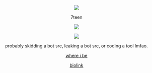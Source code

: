 <p align="center">  
<img src="https://media.discordapp.net/attachments/1091053574286475415/1091105200938426468/2CD5C53F-9CBF-4DF0-B52C-D7B7D636E9D5.gif">
</p>
<p align="center">
    7teen
<p align="center">  
<img src="https://komarev.com/ghpvc/?username=jihad0001&color=grey">
</p>
    <p align="center">
  <img src="https://discord.c99.nl/widget/theme-5/1031010898673942549.png"/>
</p>
<p align="center">
probably skidding a bot src, leaking a bot src, or coding a tool lmfao.
<p align="center">
    <a href="https://discord.gg/tags">where i be</a>
    <p align="center">
    <a href="https://kys.lol/xanny">biolink</a>

